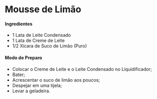 # Mousse de Limão

#### Ingredientes

- 1 Lata de Leite Condensado
- 1 Lata de Creme de Leite
- 1/2 Xícara de Suco de Limão (Puro)

#### Modo de Preparo

- Colocar o Creme de Leite e o Leite Condensado no Liquidificador;
- Bater;
- Acrescentar o suco de limão aos poucos;
- Despejar em uma tijela;
- Levar a geladeira.